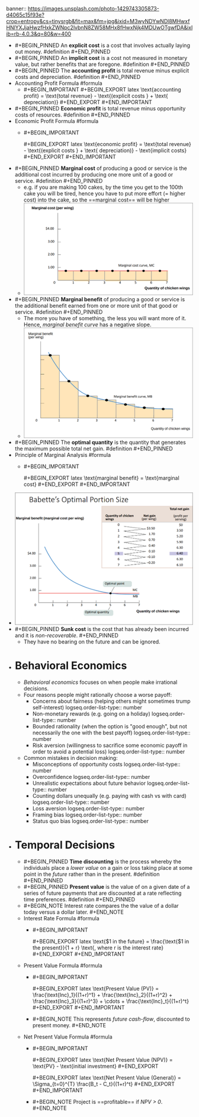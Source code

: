 banner:: https://images.unsplash.com/photo-1429743305873-d4065c15f93e?crop=entropy&cs=tinysrgb&fit=max&fm=jpg&ixid=M3wyNDYwNDl8MHwxfHNlYXJjaHwzfHxkZWNpc2lvbnN8ZW58MHx8fHwxNjk4MDUwOTgwfDA&ixlib=rb-4.0.3&q=80&w=400

- #+BEGIN_PINNED
  An **explicit cost** is a cost that involves actually laying out money. #definition 
  #+END_PINNED
- #+BEGIN_PINNED
  An **implicit cost** is a cost not measured in monetary value, but rather benefits that are foregone. #definition 
  #+END_PINNED
- #+BEGIN_PINNED
  The **accounting profit** is total revenue minus explicit costs and depreciation. #definition 
  #+END_PINNED
- Accounting Profit Formula #formula
	- #+BEGIN_IMPORTANT
	  #+BEGIN_EXPORT latex
	  \text{accounting profit} = \text{total revenue} - \text{(explicit costs } + \text{ depreciation)}
	  #+END_EXPORT
	  #+END_IMPORTANT
- #+BEGIN_PINNED
  **Economic profit** is total revenue minus opportunity costs of resources. #definition 
  #+END_PINNED
- Economic Profit Formula #formula
	- #+BEGIN_IMPORTANT
	  
	  #+BEGIN_EXPORT latex
	  \text{economic profit} = \text{total revenue} - \text{(explicit costs } + \text{ depreciation)} - \text{implicit costs}
	  #+END_EXPORT 
	  #+END_IMPORTANT
- #+BEGIN_PINNED
  **Marginal cost** of producing a good or service is the additional cost incurred by producing one more unit of a good or service. #definition 
  #+END_PINNED
	- e.g.  if you are making 100 cakes, by the time you get to the 100th cake you will be tired, hence you have to put more effort (= higher cost) into the cake, so the ==marginal cost== will be higher
	- ![image.png](../assets/image_1698652531871_0.png)
- #+BEGIN_PINNED
  **Marginal benefit** of producing a good or service is the additional benefit earned from one or more unit of that good or service. #definition
  #+END_PINNED
	- The more you have of something, the less you will want more of it. Hence, *marginal benefit curve* has a negative slope.
	- ![image.png](../assets/image_1698652876773_0.png)
- #+BEGIN_PINNED
  The **optimal quantity** is the quantity that generates the maximum possible total net gain. #definition 
  #+END_PINNED
- Principle of Marginal Analysis #formula
	- #+BEGIN_IMPORTANT
	  
	  #+BEGIN_EXPORT latex
	  \text{marginal benefit} = \text{marginal cost}
	  #+END_EXPORT 
	  #+END_IMPORTANT
- ![image.png](../assets/image_1698653459392_0.png)
- #+BEGIN_PINNED
  **Sunk cost** is the cost that has already been incurred and it is *non-recoverable*.
  #+END_PINNED
	- They have no bearing on the future and can be ignored.
- # Behavioral Economics
	- *Behavioral economics* focuses on when people make irrational decisions.
	- Four reasons people might rationally choose a worse payoff:
		- Concerns about fairness (helping others might sometimes trump self-interest)
		  logseq.order-list-type:: number
		- Non-monetary rewards (e.g. going on a holiday)
		  logseq.order-list-type:: number
		- Bounded rationality (when the option is "good enough", but not necessarily the one with the best payoff)
		  logseq.order-list-type:: number
		- Risk aversion (willingness to sacrifice some economic payoff in order to avoid a potential loss)
		  logseq.order-list-type:: number
	- Common mistakes in decision making:
		- Misconceptions of opportunity costs
		  logseq.order-list-type:: number
		- Overconfidence
		  logseq.order-list-type:: number
		- Unrealistic expectations about future behavior
		  logseq.order-list-type:: number
		- Counting dollars unequally (e.g. paying with cash vs with card)
		  logseq.order-list-type:: number
		- Loss aversion
		  logseq.order-list-type:: number
		- Framing bias
		  logseq.order-list-type:: number
		- Status quo bias
		  logseq.order-list-type:: number
- # Temporal Decisions
	- #+BEGIN_PINNED
	  **Time discounting** is the process whereby the individuals place a *lower value* on a gain or loss taking place at some point in the *future* rather than in the present. #definition 
	  #+END_PINNED
	- #+BEGIN_PINNED
	  **Present value** is the value of on a given date of a series of future payments that are discounted at a rate reflecting time preferences. #definition 
	  #+END_PINNED
	- #+BEGIN_NOTE
	  Interest rate compares the the value of a dollar today versus a dollar later.
	  #+END_NOTE
	- Interest Rate Formula #formula
		- #+BEGIN_IMPORTANT
		  
		  #+BEGIN_EXPORT latex
		  \text{\$1 in the future} = \frac{\text{\$1 in the present}}{1 + r} \text{, where r is the interest rate}
		  #+END_EXPORT 
		  #+END_IMPORTANT
	- Present Value Formula #formula
		- #+BEGIN_IMPORTANT
		  
		  #+BEGIN_EXPORT latex
		  \text{Present Value (PV)} = \frac{\text{Inc}_1}{(1+r)^1} + \frac{\text{Inc}_2}{(1+r)^2} + \frac{\text{Inc}_3}{(1+r)^3} + \cdots + \frac{\text{Inc}_t}{(1+r)^t}
		  #+END_EXPORT 
		  #+END_IMPORTANT
		- #+BEGIN_NOTE
		  This represents *future cash-flow*, discounted to present money.
		  #+END_NOTE
	- Net Present Value Formula #formula
		- #+BEGIN_IMPORTANT
		  
		  #+BEGIN_EXPORT latex
		  \text{Net Present Value (NPV)} = \text{PV} - \text{initial investment}
		  #+END_EXPORT 
		  
		  
		  #+BEGIN_EXPORT latex
		  \text{Net Present Value (General)} = \Sigma_{t=0}^{T} \frac{B_t - C_t}{(1+r)^t}
		  #+END_EXPORT 
		  #+END_IMPORTANT
		- #+BEGIN_NOTE
		  Project is ==profitable== if *NPV > 0*.
		  #+END_NOTE
